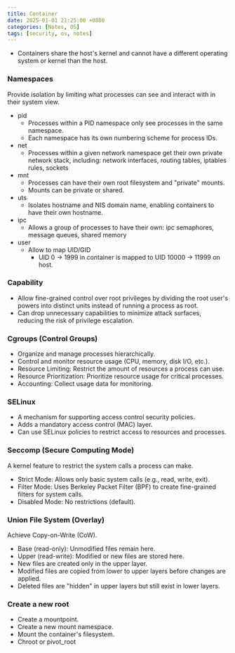 ```yaml
---
title: Container
date: 2025-01-01 21:25:00 +0800
categories: [Notes, OS]
tags: [security, os, notes]
---
```


- Containers share the host's kernel and cannot have a different operating system or kernel than the host.

### Namespaces

Provide isolation by limiting what processes can see and interact with in their system view.

- pid
  - Processes within a PID namespace only see processes in the same namespace.
  - Each namespace has its own numbering scheme for process IDs.
- net
  - Processes within a given network namespace get their own private network stack, including: network interfaces, routing tables, iptables rules, sockets
- mnt
  - Processes can have their own root filesystem and "private" mounts.
  - Mounts can be private or shared.
- uts
  - Isolates hostname and NIS domain name, enabling containers to have their own hostname.
- ipc
  - Allows a group of processes to have their own: ipc semaphores, message queues, shared memory
- user
  - Allow to map UID/GID
    - UID 0 -> 1999 in container is mapped to UID 10000 -> 11999 on host.

### Capability
  - Allow fine-grained control over root privileges by dividing the root user's powers into distinct units instead of running a process as root.
  - Can drop unnecessary capabilities to minimize attack surfaces, reducing the risk of privilege escalation.

### Cgroups (Control Groups)
  - Organize and manage processes hierarchically.
  - Control and monitor resource usage (CPU, memory, disk I/O, etc.).
  - Resource Limiting: Restrict the amount of resources a process can use.
  - Resource Prioritization: Prioritize resource usage for critical processes.
  - Accounting: Collect usage data for monitoring.

### SELinux
  - A mechanism for supporting access control security policies.
  - Adds a mandatory access control (MAC) layer.
  - Can use SELinux policies to restrict access to resources and processes.

### Seccomp (Secure Computing Mode)

A kernel feature to restrict the system calls a process can make.

- Strict Mode: Allows only basic system calls (e.g., read, write, exit).
- Filter Mode: Uses Berkeley Packet Filter (BPF) to create fine-grained filters for system calls.
- Disabled Mode: No restrictions (default).

### Union File System (Overlay)

Achieve Copy-on-Write (CoW).

- Base (read-only): Unmodified files remain here.
- Upper (read-write): Modified or new files are stored here.
- New files are created only in the upper layer.
- Modified files are copied from lower to upper layers before changes are applied.
- Deleted files are "hidden" in upper layers but still exist in lower layers.

### Create a new root

- Create a mountpoint.
- Create a new mount namespace.
- Mount the container's filesystem.
- Chroot or pivot_root

